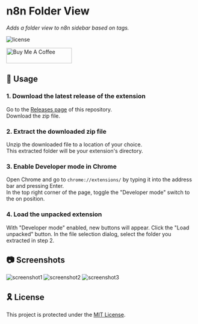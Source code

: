 <div align="left" style="position: relative;">
<h1>n8n Folder View</h1>
<p align="left">
	<em>Adds a folder view to n8n sidebar based on tags.</em>
</p>
<p align="left">
	<img src="https://img.shields.io/github/license/wh3at/n8n-folder-view?style=default&logo=opensourceinitiative&logoColor=white&color=ff0048" alt="license">
</p>
<p align="left">
<a href="https://www.buymeacoffee.com/wh3at" target="_blank"><img src="https://cdn.buymeacoffee.com/buttons/default-orange.png" alt="Buy Me A Coffee" height="41" width="174"></a>
</p>
</div>

## 🚀 Usage

### 1. Download the latest release of the extension
Go to the [Releases page](https://github.com/wh3at/n8n-folder-view/releases) of this repository.  
Download the zip file.

### 2. Extract the downloaded zip file

Unzip the downloaded file to a location of your choice.  
This extracted folder will be your extension's directory.

### 3. Enable Developer mode in Chrome

Open Chrome and go to `chrome://extensions/` by typing it into the address bar and pressing Enter.  
In the top right corner of the page, toggle the "Developer mode" switch to the on position.

### 4. Load the unpacked extension

With "Developer mode" enabled, new buttons will appear.
Click the "Load unpacked" button.
In the file selection dialog, select the folder you extracted in step 2.

## 📷 Screenshots
![screenshot1](https://raw.githubusercontent.com/wh3at/n8n-folder-view/master/screenshots/screenshot1.png)
![screenshot2](https://raw.githubusercontent.com/wh3at/n8n-folder-view/master/screenshots/screenshot2.png)
![screenshot3](https://raw.githubusercontent.com/wh3at/n8n-folder-view/master/screenshots/screenshot3.png)

## 🎗 License

This project is protected under the [MIT License](https://github.com/wh3at/n8n-folder-view/blob/main/LICENSE.txt).